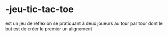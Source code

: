# -jeu-tic-tac-toe
est un jeu de réflexion se pratiquant à deux joueurs au tour par tour dont le but est de créer le premier un alignement
